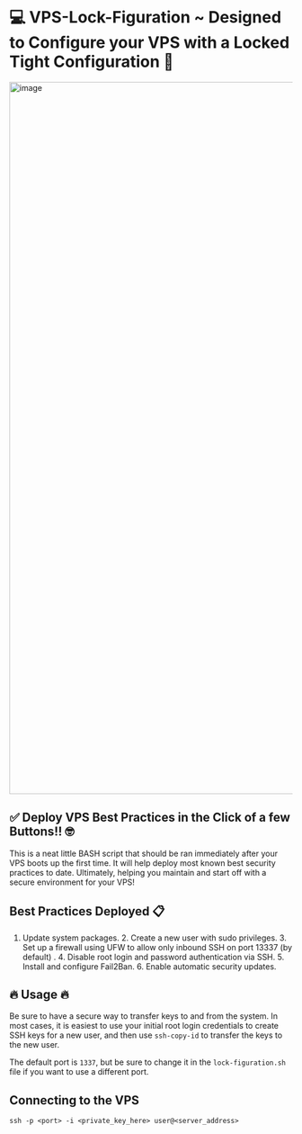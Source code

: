 # 💻 VPS-Lock-Figuration ~ Designed to Configure your VPS with a Locked Tight Configuration 🔐
<img width="1266" alt="image" src="https://github.com/0xXyc/VPS-Lock-Figuration/assets/42036798/bdf4bd83-4ed1-4e40-bbe9-062fff3041f8">

## ✅ Deploy VPS Best Practices in the Click of a few Buttons!! 🤓
This is a neat little BASH script that should be ran immediately after your VPS boots up the first time. 
It will help deploy most known best security practices to date. 
Ultimately, helping you maintain and start off with a secure environment for your VPS!

## Best Practices Deployed 📋
  1. Update system packages.
	2.	Create a new user with sudo privileges.
	3.	Set up a firewall using UFW to allow only inbound SSH on port 13337 (by default) .
	4.	Disable root login and password authentication via SSH.
	5.	Install and configure Fail2Ban.
	6.	Enable automatic security updates.

## 🔥 Usage 🔥
Be sure to have a secure way to transfer keys to and from the system. In most cases, it is easiest to use your initial root login credentials to create SSH keys for a new user, and then use `ssh-copy-id` to transfer the keys to the new user.

The default port is `1337`, but be sure to change it in the `lock-figuration.sh` file if you want to use a different port.

## Connecting to the VPS
`ssh -p <port> -i <private_key_here> user@<server_address>`

